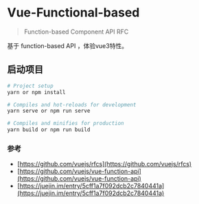 # Vue-Functional-based

> Function-based Component API RFC

基于 function-based API ，体验vue3特性。

## 启动项目
```bash
# Project setup
yarn or npm install

# Compiles and hot-reloads for development
yarn serve or npm run serve

# Compiles and minifies for production
yarn build or npm run build
```

### 参考

- [https://github.com/vuejs/rfcs](https://github.com/vuejs/rfcs)	
- [https://github.com/vuejs/vue-function-api](https://github.com/vuejs/vue-function-api)
- [https://juejin.im/entry/5cff1a7f092dcb2c7840441a](https://juejin.im/entry/5cff1a7f092dcb2c7840441a)
